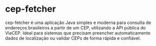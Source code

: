 # cep-fetcher
cep-fetcher é uma aplicação Java simples e moderna para consulta de endereços brasileiros a partir de um CEP, utilizando a API pública do ViaCEP. Ideal para sistemas que precisam preencher automaticamente dados de localização ou validar CEPs de forma rápida e confiável.
